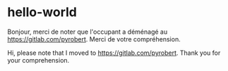# hello-world
Bonjour, merci de noter que l'occupant a déménagé au https://gitlab.com/pyrobert. Merci de votre compréhension.

Hi, please note that I moved to https://gitlab.com/pyrobert. Thank you for your comprehension.
